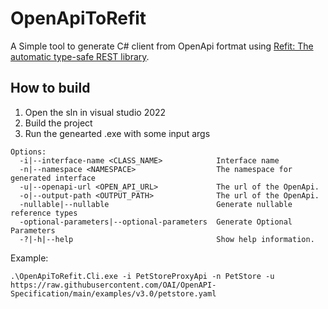 # OpenApiToRefit

A Simple tool to generate C# client from OpenApi fortmat using [Refit: The automatic type-safe REST library](https://github.com/reactiveui/refit).

## How to build
1. Open the sln in visual studio 2022
2. Build the project
3. Run the genearted .exe with some input args

```
Options:
  -i|--interface-name <CLASS_NAME>            Interface name
  -n|--namespace <NAMESPACE>                  The namespace for generated interface
  -u|--openapi-url <OPEN_API_URL>             The url of the OpenApi.
  -o|--output-path <OUTPUT_PATH>              The url of the OpenApi.
  -nullable|--nullable                        Generate nullable reference types
  -optional-parameters|--optional-parameters  Generate Optional Parameters
  -?|-h|--help                                Show help information.
  ```

Example:

``` 
.\OpenApiToRefit.Cli.exe -i PetStoreProxyApi -n PetStore -u https://raw.githubusercontent.com/OAI/OpenAPI-Specification/main/examples/v3.0/petstore.yaml
```
